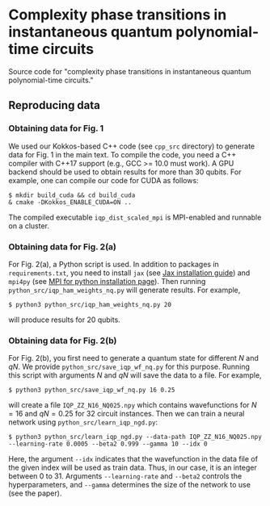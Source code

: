 # Complexity phase transitions in instantaneous quantum polynomial-time circuits
Source code for "complexity phase transitions in instantaneous quantum polynomial-time circuits." 


## Reproducing data


### Obtaining data for Fig. 1

We used our Kokkos-based C++ code (see `cpp_src` directory) to generate data for Fig. 1 in the main text. To compile the code, you need a C++ compiler with C++17 support (e.g., GCC >= 10.0 must work). A GPU backend should be used to obtain results for more than 30 qubits. For example, one can compile our code for CUDA as follows:
```
$ mkdir build_cuda && cd build_cuda
& cmake -DKokkos_ENABLE_CUDA=ON ..
```

The compiled executable `iqp_dist_scaled_mpi` is MPI-enabled and runnable on a cluster.


### Obtaining data for Fig. 2(a)


For Fig. 2(a), a Python script is used. In addition to packages in `requirements.txt`, you need to install `jax` (see [Jax installation guide](https://jax.readthedocs.io/en/latest/installation.html)) and `mpi4py` (see [MPI for python installation page](https://mpi4py.readthedocs.io/en/stable/install.html#)). Then running `python_src/iqp_ham_weights_nq.py` will generate results. For example,
```
$ python3 python_src/iqp_ham_weights_nq.py 20
```
will produce results for 20 qubits.

### Obtaining data for Fig. 2(b)

For Fig. 2(b), you first need to generate a quantum state for different $N$ and $qN$. We provide `python_src/save_iqp_wf_nq.py` for this purpose. Running this script with arguments $N$ and $qN$ will save the data to a file. For example,
```
$ python3 python_src/save_iqp_wf_nq.py 16 0.25
```
will create a file `IQP_ZZ_N16_NQ025.npy` which contains wavefunctions for $N=16$ and $qN=0.25$ for $32$ circuit instances. Then we can train a neural network using `python_src/learn_iqp_ngd.py`:
```
$ python3 python_src/learn_iqp_ngd.py --data-path IQP_ZZ_N16_NQ025.npy --learning-rate 0.0005 --beta2 0.999 --gamma 10 --idx 0
```
Here, the argument `--idx` indicates that the wavefunction in the data file of the given index will be used as train data. Thus, in our case, it is an integer between 0 to 31. Arguments `--learning-rate` and `--beta2` controls the hyperparameters, and `--gamma` determines the size of the network to use (see the paper).
